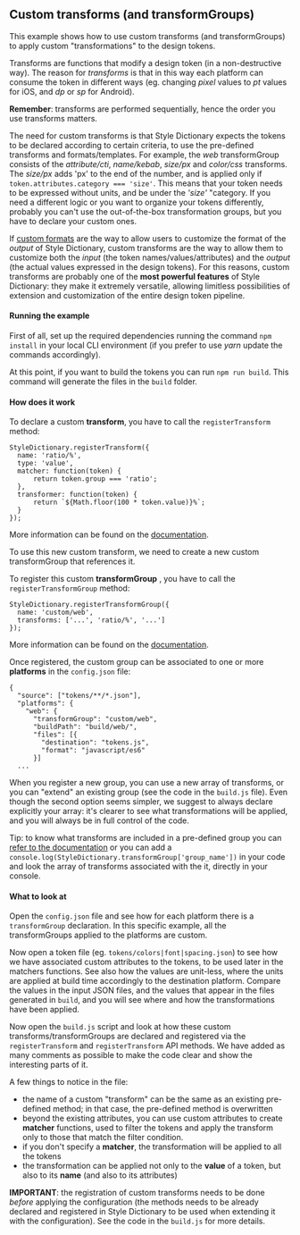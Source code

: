 ## Custom transforms (and transformGroups)

This example shows how to use custom transforms (and transformGroups) to apply custom "transformations" to the design tokens.

Transforms are functions that modify a design token (in a non-destructive way). The reason for _transforms_ is that in this way each platform can consume the token in different ways (eg. changing _pixel_ values to _pt_ values for iOS, and _dp_ or _sp_ for Android).

**Remember**: transforms are performed sequentially, hence the order you use transforms matters.

The need for custom transforms is that Style Dictionary expects the tokens to be declared according to certain criteria, to use the pre-defined transforms and formats/templates. For example, the _web_ transformGroup consists of the _attribute/cti_, _name/kebab_, _size/px_ and _color/css_ transforms.
The _size/px_ adds 'px' to the end of the number, and is applied only if `token.attributes.category === 'size'`. This means that your token needs to be expressed without units, and be under the _'size'_ "category. If you need a different logic or you want to organize your tokens differently, probably you can't use the out-of-the-box transformation groups, but you have to declare your custom ones.

If [custom formats](../custom-formats-with-templates/) are the way to allow users to customize the format of the _output_ of Style Dictionary, custom transforms are the way to allow them to customize both the _input_ (the token names/values/attributes) and the _output_ (the actual values expressed in the design tokens). For this reasons, custom transforms are probably one of the **most powerful features** of Style Dictionary: they make it extremely versatile, allowing limitless possibilities of extension and customization of the entire design token pipeline.

#### Running the example

First of all, set up the required dependencies running the command `npm install` in your local CLI environment (if you prefer to use _yarn_ update the commands accordingly).

At this point, if you want to build the tokens you can run `npm run build`. This command will generate the files in the `build` folder.

#### How does it work

To declare a custom **transform**, you have to call the `registerTransform` method:

```
StyleDictionary.registerTransform({
  name: 'ratio/%',
  type: 'value',
  matcher: function(token) {
      return token.group === 'ratio';
  },
  transformer: function(token) {
      return `${Math.floor(100 * token.value)}%`;
  }
});
```

More information can be found on the [documentation](https://amzn.github.io/style-dictionary/#/api?id=registertransform).

To use this new custom transform, we need to create a new custom transformGroup that references it.

To register this custom **transformGroup** , you have to call the `registerTransformGroup` method:

```
StyleDictionary.registerTransformGroup({
  name: 'custom/web',
  transforms: ['...', 'ratio/%', '...']
});
```

More information can be found on the [documentation](https://amzn.github.io/style-dictionary/#/api?id=registertransformgroup).

Once registered, the custom group can be associated to one or more **platforms** in the `config.json` file:

```
{
  "source": ["tokens/**/*.json"],
  "platforms": {
    "web": {
      "transformGroup": "custom/web",
      "buildPath": "build/web/",
      "files": [{
        "destination": "tokens.js",
        "format": "javascript/es6"
      }]
  ...

```

When you register a new group, you can use a new array of transforms, or you can "extend" an existing group (see the code in the `build.js` file). Even though the second option seems simpler, we suggest to always declare explicitly your array: it's clearer to see what transformations will be applied, and you will always be in full control of the code.

Tip: to know what transforms are included in a pre-defined group you can [refer to the documentation](https://amzn.github.io/style-dictionary/#/transform_groups) or you can add a `console.log(StyleDictionary.transformGroup['group_name'])`
in your code and look the array of transforms associated with the it, directly in your console.

#### What to look at

Open the `config.json` file and see how for each platform there is a `transformGroup` declaration. In this specific example, all the transformGroups applied to the platforms are custom.

Now open a token file (eg. `tokens/colors|font|spacing.json`) to see how we have associated custom attributes to the tokens, to be used later in the matchers functions. See also how the values are unit-less, where the units are applied at build time accordingly to the destination platform. Compare the values in the input JSON files, and the values that appear in the files generated in `build`, and you will see where and how the transformations have been applied.

Now open the `build.js` script and look at how these custom transforms/transformGroups are declared and registered via the `registerTransform` and `registerTransform` API methods. We have added as many comments as possible to make the code clear and show the interesting parts of it.

A few things to notice in the file:

- the name of a custom "transform" can be the same as an existing pre-defined method; in that case, the pre-defined method is overwritten
- beyond the existing attributes, you can use custom attributes to create **matcher** functions, used to filter the tokens and apply the transform only to those that match the filter condition.
- if you don't specify a **matcher**, the transformation will be applied to all the tokens
- the transformation can be applied not only to the **value** of a token, but also to its **name** (and also to its attributes)

**IMPORTANT**: the registration of custom transforms needs to be done _before_ applying the configuration (the methods needs to be already declared and registered in Style Dictionary to be used when extending it with the configuration). See the code in the `build.js` for more details.
